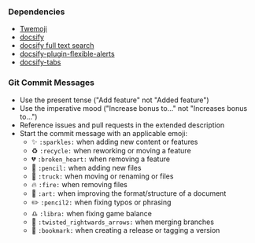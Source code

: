 ### Dependencies
- [Twemoji](https://github.com/twitter/twemoji)
- [docsify](https://docsify.js.org/#/?id=docsify)
- [docsify full text search](https://docsify.js.org/#/plugins?id=full-text-search)
- [docsify-plugin-flexible-alerts](https://github.com/zanfab/docsify-plugin-flexible-alerts)
- [docsify-tabs](https://github.com/jhildenbiddle/docsify-tabs)

### Git Commit Messages

- Use the present tense ("Add feature" not "Added feature")
- Use the imperative mood ("Increase bonus to..." not "Increases bonus to...")
- Reference issues and pull requests in the extended description
- Start the commit message with an applicable emoji:
	- :sparkles: `:sparkles:` when adding new content or features
	- :recycle: `:recycle:` when reworking or moving a feature
	- :broken_heart: `:broken_heart:` when removing a feature
	- :pencil: `:pencil:` when adding new files
	- :truck: `:truck:` when moving or renaming or files
	- :fire: `:fire:` when removing files
	- :art: `:art:` when improving the format/structure of a document
	- :pencil2: `:pencil2:` when fixing typos or phrasing
	- :libra: `:libra:` when fixing game balance
	- :twisted_rightwards_arrows: `:twisted_rightwards_arrows:` when merging branches
	- :bookmark: `:bookmark:` when creating a release or tagging a version
